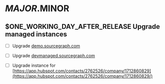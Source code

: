 <!--
DO NOTE COPY THIS ISSUE TEMPLATE MANUALLY. Use `yarn run release tracking-issue:create` from the
`dev/release` directory in the main repository to create a release tracking issue, instead.

Arguments:
- $MAJOR
- $MINOR
- $ONE_WORKING_DAY_AFTER_RELEASE
-->

# $MAJOR.$MINOR

## $ONE_WORKING_DAY_AFTER_RELEASE Upgrade managed instances 

- [ ] Upgrade [demo.sourcegraph.com](https://demo.sourcegraph.com)
- [ ] Upgrade [devmanaged.sourcegraph.com](https://demo.sourcegraph.com)
- [ ] Upgrade instance for [https://app.hubspot.com/contacts/2762526/company/1712860829](https://app.hubspot.com/contacts/2762526/company/1712860829/)


